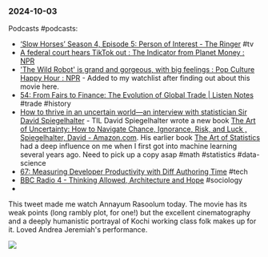 ### 2024-10-03
Podcasts #podcasts:
- [‘Slow Horses’ Season 4, Episode 5: Person of Interest - The Ringer](https://www.theringer.com/2024/10/2/24260586/slow-horses-season-4-episode-5-person-of-interest) #tv
- [A federal court hears TikTok out : The Indicator from Planet Money : NPR](https://www.npr.org/2024/10/02/1202966854/are-we-about-to-lose-tiktok-like-actually-tho) 
- ['The Wild Robot' is grand and gorgeous, with big feelings : Pop Culture Happy Hour : NPR](https://www.npr.org/2024/10/02/1202966840/the-wild-robot-is-grand-and-gorgeous-with-big-feelings) - Added to my watchlist after finding out about this movie here.
- [54: From Fairs to Finance: The Evolution of Global Trade | Listen Notes](https://www.listennotes.com/podcasts/i-take-history/54-from-fairs-to-finance-the-mrHcuUCdykO/#transcript) #trade #history
- [How to thrive in an uncertain world—an interview with statistician Sir David Spiegelhalter](https://www.economist.com/podcasts/2024/10/02/how-to-thrive-in-an-uncertain-world-an-interview-with-statistician-sir-david-spiegelhalter) - TIL David Spiegelhalter wrote a new book [The Art of Uncertainty: How to Navigate Chance, Ignorance, Risk, and Luck , Spiegelhalter, David - Amazon.com](https://www.amazon.com/Art-Uncertainty-Navigate-Chance-Ignorance-ebook/dp/B0D8RJLSBG). His earlier book [The Art of Statistics](https://www.amazon.com/dp/B07N6D73FZ) had a deep influence on me when I first got into machine learning several years ago. Need to pick up a copy asap #math #statistics #data-science
- [67: Measuring Developer Productivity with Diff Authoring Time](https://www.listennotes.com/podcasts/meta-tech-podcast/67-measuring-developer-3p8lSZKmoD9/) #tech 
- [BBC Radio 4 - Thinking Allowed, Architecture and Hope](https://www.bbc.co.uk/programmes/m0023dqn) #sociology 
- 

This tweet made me watch Annayum Rasoolum today. The movie has its weak points (long rambly plot, for one!) but the excellent cinematography and a deeply humanistic portrayal of Kochi working class folk makes up for it. Loved Andrea Jeremiah's performance.

![](https://x.com/monaaaaaaaw/status/1841143945109073964)

